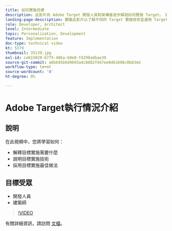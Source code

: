 ```yaml
---
title: 如何實施目標
description: 此影片向 Adobe Target 開發人員和架構者逐步解說如何實施 Target。 觀看此影片以了解不同的 Target 實施技術並運用 Target 實施最佳實務。
landing-page-description: 觀看此影片以了解不同的 Target 實施技術並運用 Target 實施最佳實務。
role: Developer, Architect
level: Intermediate
topic: Personalization, Development
feature: Implementation
doc-type: technical video
kt: 5379
thumbnail: 35139.jpg
exl-id: ce615020-6775-486a-b0e0-f4298adbae39
source-git-commit: a6b645b6d9693a4c8882fd47ee0d61698c0b834d
workflow-type: tm+mt
source-wordcount: '0'
ht-degree: 0%

---
```


# Adobe Target執行情況介紹

## 說明

在此視頻中，您將學習如何：

* 解釋目標實施需要什麼
* 說明目標實施技術
* 採用目標實施最佳做法

## 目標受眾

* 開發人員
* 建築師

>[!VIDEO](https://video.tv.adobe.com/v/35139/?quality=12)

有關詳細資訊，請訪問 [文檔](https://experienceleague.adobe.com/docs/target/using/implement-target/implementing-target.html?lang=en)。
